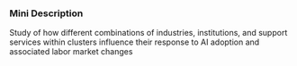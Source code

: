 ### Mini Description

Study of how different combinations of industries, institutions, and support services within clusters influence their response to AI adoption and associated labor market changes
